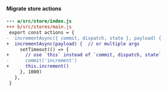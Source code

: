#### Migrate store actions


```diff
--- a/src/store/index.js
+++ b/src/stores/main.js
 export const actions = {
-  incrementAsync({ commit, dispatch, state }, payload) {
+  incrementAsync(payload) {  // or multiple args
     setTimeout(() => {
+      // use `this` instead of `commit, dispatch, state`
-      commit('increment')
+      this.increment()
     }, 1000)
   },
 }
```

<aside class="notes">
</aside>
